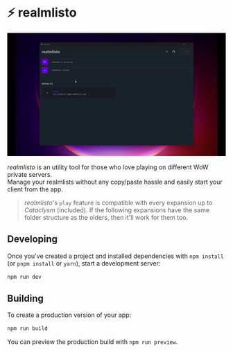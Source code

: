 # ⚡ realmlisto
<img src="./.git_assets/realmlisto.gif" alt="realmlisto preview">

*realmlisto* is an utility tool for those who love playing on different WoW private servers.  
Manage your realmlists without any copy/paste hassle and easily start your client from the app.

> *realmlisto*'s `play` feature is compatible with every expansion up to *Cataclysm* (included). If the following expansions have the same folder structure as the olders, then it'll work for them too.

## Developing
Once you've created a project and installed dependencies with `npm install` (or `pnpm install` or `yarn`), start a development server:

```bash
npm run dev
```

## Building
To create a production version of your app:

```bash
npm run build
```

You can preview the production build with `npm run preview`.

